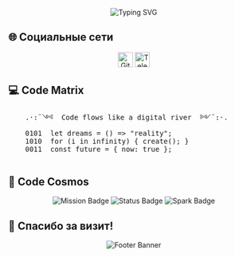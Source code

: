 <p align="center">
  <img src="https://readme-typing-svg.demolab.com?font=Roboto+Mono&pause=1000&width=238&lines=github.com/walqed" alt="Typing SVG" />
</p>

## 🌐 Социальные сети
<p align="center">
  <a href="https://github.com/walqed"><img src="https://raw.githubusercontent.com/simple-icons/simple-icons/master/icons/github.svg" alt="GitHub" width="30" height="30"/></a>
  <a href="https://t.me/weereqqqqe"><img src="https://raw.githubusercontent.com/simple-icons/simple-icons/master/icons/telegram.svg" alt="Telegram" width="30" height="30"/></a>
</p>

## 💻 Code Matrix
<p align="center">
  <pre>
    .·:¨༺  Code flows like a digital river  ༻¨:·.
    0101  let dreams = () => "reality";
    1010  for (i in infinity) { create(); }
    0011  const future = { now: true };
  </pre>
</p>

## 🚀 Code Cosmos
<p align="center">
  <img src="https://img.shields.io/badge/Mission-Craft%20Infinite%20Solutions-blueviolet?style=flat-square&logo=codeigniter" alt="Mission Badge"/>
  <img src="https://img.shields.io/badge/Status-Exploring%20New%20Horizons-green?style=flat-square&logo=git" alt="Status Badge"/>
  <img src="https://img.shields.io/badge/Spark-Ideas%20%26%20Code-orange?style=flat-square&logo=sparkar" alt="Spark Badge"/>
</p>

## 🎉 Спасибо за визит!
<p align="center">
  <img src="https://capsule-render.vercel.app/api?text=Code%20with%20Fun!&animation=twinkling&type=waving&color=gradient&height=80" alt="Footer Banner"/>
</p>
